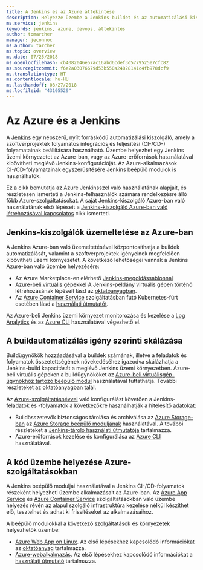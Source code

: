```yaml
---
title: A Jenkins és az Azure áttekintése
description: Helyezze üzembe a Jenkins-buildet és az automatizálási kiszolgálót az Azure-ban, majd az Azure számítási és tárolási erőforrásai segítségével bővítse ki a folyamatos integrációs és üzembehelyezési (CI-/CD-) folyamatokat.
ms.service: jenkins
keywords: jenkins, azure, devops, áttekintés
author: tomarcher
manager: jeconnoc
ms.author: tarcher
ms.topic: overview
ms.date: 07/25/2018
ms.openlocfilehash: cb4082046e57ac16abd6cdef3d5779525e7cfc82
ms.sourcegitcommit: f6e2a03076679d53b550a24828141c4fb978dcf9
ms.translationtype: HT
ms.contentlocale: hu-HU
ms.lasthandoff: 08/27/2018
ms.locfileid: "43105529"
---
```

# <a name="azure-and-jenkins"></a>Az Azure és a Jenkins

A [Jenkins](https://jenkins.io/) egy népszerű, nyílt forráskódú automatizálási kiszolgáló, amely a szoftverprojektek folyamatos integrációs és teljesítési (CI-/CD-) folyamatainak beállítására használható. Üzembe helyezhet egy Jenkins üzemi környezetet az Azure-ban, vagy az Azure-erőforrások használatával kibővítheti meglévő Jenkins-konfigurációját. Az Azure-alkalmazások CI-/CD-folyamatainak egyszerűsítésére Jenkins beépülő modulok is használhatók.

Ez a cikk bemutatja az Azure Jenkinsszel való használatának alapjait, és részletesen ismerteti a Jenkins-felhasználók számára rendelkezésre álló főbb Azure-szolgáltatásokat. A saját Jenkins-kiszolgáló Azure-ban való használatának első lépéseit a [Jenkins-kiszolgáló Azure-ban való létrehozásával kapcsolatos](install-jenkins-solution-template.md) cikk ismerteti.

## <a name="host-your-jenkins-servers-in-azure"></a>Jenkins-kiszolgálók üzemeltetése az Azure-ban

A Jenkins Azure-ban való üzemeltetésével központosíthatja a buildek automatizálását, valamint a szoftverprojektek igényeinek megfelelően kibővítheti üzemi környezetét. A következő lehetőségei vannak a Jenkins Azure-ban való üzembe helyezésére:
 
- Az Azure Marketplace-en elérhető [Jenkins-megoldássablonnal](install-jenkins-solution-template.md)
- [Azure-beli virtuális gépekkel](/azure/virtual-machines/linux/overview) A Jenkins-példány virtuális gépen történő létrehozásának lépéseit lásd az [oktatóanyagban](/azure/virtual-machines/linux/tutorial-jenkins-github-docker-cicd).
- Az [Azure Container Service](/azure/container-service/kubernetes/container-service-kubernetes-walkthrough) szolgáltatásban futó Kubernetes-fürt esetében lásd a [használati útmutatót](/azure/container-service/kubernetes/container-service-kubernetes-jenkins).

Az Azure-beli Jenkins üzemi környezet monitorozása és kezelése a [Log Analytics](/azure/log-analytics/log-analytics-overview) és az [Azure CLI](/cli/azure) használatával végezhető el.

## <a name="scale-your-build-automation-on-demand"></a>A buildautomatizálás igény szerinti skálázása

Buildügynökök hozzáadásával a buildek számának, illetve a feladatok és folyamatok összetettségének növekedéséhez igazodva skálázhatja a Jenkins-build kapacitását a meglévő Jenkins üzemi környezetben. Azure-beli virtuális gépeken a buildügynököket az [Azure-beli virtuálisgép-ügynökhöz tartozó beépülő modul](jenkins-azure-vm-agents.md) használatával futtathatja. További részleteket az [oktatóanyagban](/azure/jenkins/jenkins-azure-vm-agents) talál.

Az [Azure-szolgáltatásnévvel](/azure/azure-resource-manager/resource-group-overview) való konfigurálást követően a Jenkins-feladatok és -folyamatok a következőkre használhatják a hitelesítő adatokat:

- Buildösszetevők biztonságos tárolása és archiválása az [Azure Storage-ban](/azure/storage/common/storage-introduction) az [Azure Storage beépülő moduljának](https://plugins.jenkins.io/windows-azure-storage) használatával. A további részleteket a [Jenkins-tároló használati útmutatója](/azure/storage/common/storage-java-jenkins-continuous-integration-solution) tartalmazza.
- Azure-erőforrások kezelése és konfigurálása az [Azure CLI](/azure/jenkins/execute-cli-jenkins-pipeline) használatával.

## <a name="deploy-your-code-into-azure-services"></a>A kód üzembe helyezése Azure-szolgáltatásokban

A Jenkins beépülő moduljai használatával a Jenkins CI-/CD-folyamatok részeként helyezheti üzembe alkalmazásait az Azure-ban. Az [Azure App Service](/azure/app-service/) és [Azure Container Service](/azure/container-service/kubernetes/) szolgáltatásokban való üzembe helyezés révén az alapul szolgáló infrastruktúra kezelése nélkül készíthet elő, tesztelhet és adhat ki frissítéseket az alkalmazásaihoz.

 A beépülő modulokkal a következő szolgáltatások és környezetek helyezhetők üzembe:

- [Azure Web App on Linux](/azure/app-service/containers/app-service-linux-intro). Az első lépésekhez kapcsolódó információkat az [oktatóanyag](java-deploy-webapp-tutorial.md) tartalmazza.
- [Azure-webalkalmazás](/azure/app-service/app-service-web-overview). Az első lépésekhez kapcsolódó információkat a [használati útmutató](deploy-Jenkins-app-service-plugin.md) tartalmazza.
